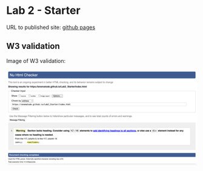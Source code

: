 # Lab 2 - Starter

URL to published site: [github pages](https://anematode.github.io/Lab2_Starter/index.html)

## W3 validation

Image of W3 validation:

![W3 validation](./screenshots/w3_validation.png)

